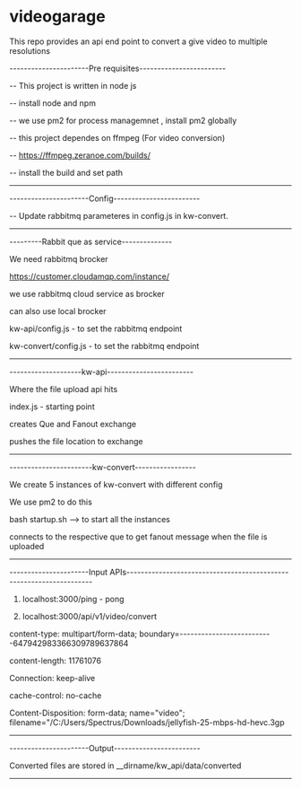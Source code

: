 # videogarage

This repo provides an api end point to convert a give video to multiple resolutions

  

----------------------Pre requisites------------------------

-- This project is written in node js

-- install node and npm

-- we use pm2 for process managemnet , install pm2 globally

-- this project dependes on ffmpeg (For video conversion)

-- https://ffmpeg.zeranoe.com/builds/

-- install the build and set path

-------------------------------------------------------------


----------------------Config------------------------

-- Update rabbitmq parameteres in config.js in kw-convert.

-------------------------------------------------------------
  
  

---------Rabbit que as service--------------

We need rabbitmq brocker

  

https://customer.cloudamqp.com/instance/

we use rabbitmq cloud service as brocker 

can also use local brocker

kw-api/config.js - to set the rabbitmq endpoint

kw-convert/config.js - to set the rabbitmq endpoint

--------------------------------------------

  
  

--------------------kw-api------------------------

Where the file upload api hits 

index.js - starting point

creates Que and Fanout exchange

pushes the file location to exchange

--------------------------------------------------

  

-----------------------kw-convert-----------------

We create 5 instances of kw-convert with different config

We use pm2 to do this

bash startup.sh  --&gt; to start all the instances

connects to the respective que to get fanout message when the file is uploaded

----------------------------------------------------

  

----------------------Input APIs--------------------------------------------------------------------

1) localhost:3000/ping  - pong

  

2) localhost:3000/api/v1/video/convert

  

content-type: multipart/form-data; boundary=--------------------------647942983366309789637864

content-length: 11761076

Connection: keep-alive

cache-control: no-cache

Content-Disposition: form-data; name="video"; filename="/C:/Users/Spectrus/Downloads/jellyfish-25-mbps-hd-hevc.3gp

------------------------------------------------------------------------------------------------------

  

----------------------Output------------------------

Converted files are stored in __dirname/kw_api/data/converted

----------------------------------------------------
